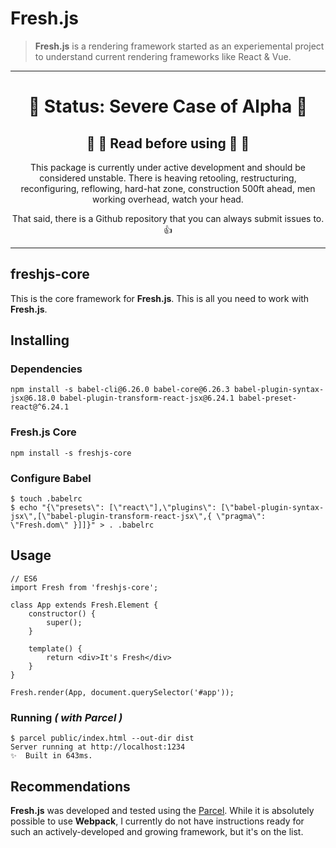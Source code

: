 # Fresh.js
> **Fresh.js** is a rendering framework started as an experiemental project to understand current rendering frameworks like React & Vue.

<hr>

<h1 align='center'>🚨 Status: Severe Case of Alpha 🚨</h1>
<h2 align='center'> 🚧 🚧 Read before using 🚧 🚧 </h2>
<p align='center'>
This package is currently under active development and should be considered unstable. There is heaving retooling, restructuring, reconfiguring, reflowing, hard-hat zone, construction 500ft ahead, men working overhead, watch your head.
</p>

<p align='center'>
That said, there is a Github repository that you can always submit issues to.
👍
</p>

<hr>

## freshjs-core
This is the core framework for **Fresh.js**. This is all you need to work with **Fresh.js**.

## Installing
### Dependencies
```
npm install -s babel-cli@6.26.0 babel-core@6.26.3 babel-plugin-syntax-jsx@6.18.0 babel-plugin-transform-react-jsx@6.24.1 babel-preset-react@^6.24.1 
```
### Fresh.js Core
```
npm install -s freshjs-core
```
### Configure Babel
```
$ touch .babelrc
$ echo "{\"presets\": [\"react\"],\"plugins\": [\"babel-plugin-syntax-jsx\",[\"babel-plugin-transform-react-jsx\",{ \"pragma\": \"Fresh.dom\" }]]}" > . .babelrc
```

## Usage
```
// ES6
import Fresh from 'freshjs-core';

class App extends Fresh.Element {
    constructor() {
        super();
    }
    
    template() {
        return <div>It's Fresh</div>
    }
}

Fresh.render(App, document.querySelector('#app'));
```

### Running _( with Parcel )_
```
$ parcel public/index.html --out-dir dist
Server running at http://localhost:1234
✨  Built in 643ms.
```

## Recommendations
**Fresh.js** was developed and tested using the [Parcel](https://parceljs.org/ "Parcel JS Homepage"). While it is absolutely possible to use **Webpack**, I currently do not have instructions ready for such an actively-developed and growing framework, but it's on the list.